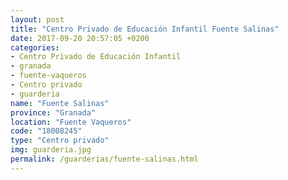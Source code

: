 ```yaml
---
layout: post
title: "Centro Privado de Educación Infantil Fuente Salinas"
date: 2017-09-20 20:57:05 +0200
categories:
- Centro Privado de Educación Infantil
- granada
- fuente-vaqueros
- Centro privado
- guarderia
name: "Fuente Salinas"
province: "Granada"
location: "Fuente Vaqueros"
code: "18008245"
type: "Centro privado"
img: guarderia.jpg
permalink: /guarderias/fuente-salinas.html
---
```

